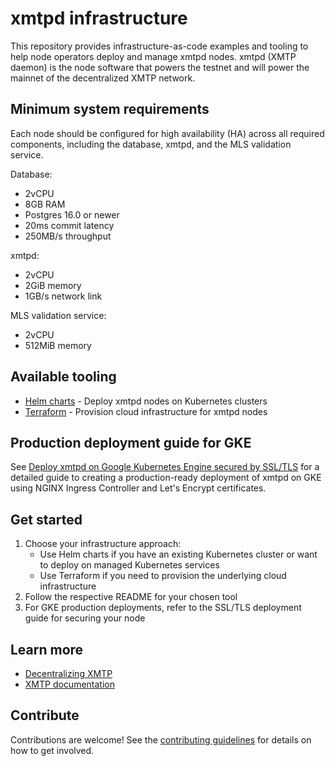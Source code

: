 # xmtpd infrastructure

This repository provides infrastructure-as-code examples and tooling to help node operators deploy and manage xmtpd nodes. xmtpd (XMTP daemon) is the node software that powers the testnet and will power the mainnet of the decentralized XMTP network.

## Minimum system requirements

Each node should be configured for high availability (HA) across all required components, including the database, xmtpd, and the MLS validation service.

Database:
- 2vCPU
- 8GB RAM
- Postgres 16.0 or newer
- 20ms commit latency
- 250MB/s throughput

xmtpd:
- 2vCPU
- 2GiB memory
- 1GB/s network link

MLS validation service:
- 2vCPU
- 512MiB memory

## Available tooling

- [Helm charts](./helm/README.md) - Deploy xmtpd nodes on Kubernetes clusters
- [Terraform](./terraform/README.md) - Provision cloud infrastructure for xmtpd nodes

## Production deployment guide for GKE

See [Deploy xmtpd on Google Kubernetes Engine secured by SSL/TLS](./doc/nginx-cert-gke.md) for a detailed guide to creating a production-ready deployment of xmtpd on GKE using NGINX Ingress Controller and Let's Encrypt certificates.

## Get started

1. Choose your infrastructure approach:
   - Use Helm charts if you have an existing Kubernetes cluster or want to deploy on managed Kubernetes services
   - Use Terraform if you need to provision the underlying cloud infrastructure
2. Follow the respective README for your chosen tool
3. For GKE production deployments, refer to the SSL/TLS deployment guide for securing your node

## Learn more

- [Decentralizing XMTP](https://xmtp.org/decentralizing-xmtp)
- [XMTP documentation](https://docs.xmtp.org)

## Contribute

Contributions are welcome! See the [contributing guidelines](CONTRIBUTING.md) for details on how to get involved.
